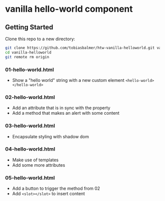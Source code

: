 # vanilla hello-world component

## Getting Started

Clone this repo to a new directory:

```bash
git clone https://github.com/tobiasbalmer/htw-vanilla-helloworld.git vanilla-helloworld
cd vanilla-helloworld
git remote rm origin
```

### 01-hello-world.html
* Show a "hello world" string with a new custom element `<hello-world></hello-world>`

### 02-hello-world.html
* Add an attribute that is in sync with the property
* Add a method that makes an alert with some content

### 03-hello-world.html
* Encapsulate styling with shadow dom

### 04-hello-world.html
* Make use of templates
* Add some more attributes

### 05-hello-world.html
* Add a button to trigger the method from 02
* Add `<slot></slot>` to insert content
